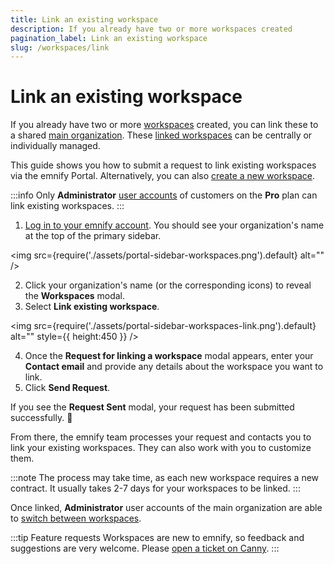 ```yaml
---
title: Link an existing workspace
description: If you already have two or more workspaces created
pagination_label: Link an existing workspace
slug: /workspaces/link
---
```


# Link an existing workspace

If you already have two or more [workspaces](/glossary#workspace) created, you can link these to a shared [main organization](/glossary#main-organization).
These [linked workspaces](/glossary#linked-workspaces) can be centrally or individually managed.

This guide shows you how to submit a request to link existing workspaces via the emnify Portal.
Alternatively, you can also [create a new workspace](/workspaces/create).

:::info
Only **Administrator** [user accounts](/glossary#user-account) of customers on the **Pro** plan can link existing workspaces.
:::

1. [Log in to your emnify account](https://portal.emnify.com/sign).
You should see your organization's name at the top of the primary sidebar.

<img
  src={require('./assets/portal-sidebar-workspaces.png').default}
  alt=""
/>

2. Click your organization's name (or the corresponding icons) to reveal the **Workspaces** modal.
3. Select **Link existing workspace**.

<img
  src={require('./assets/portal-sidebar-workspaces-link.png').default}
  alt=""
  style={{ height:450 }}
/>

4. Once the **Request for linking a workspace** modal appears, enter your **Contact email** and provide any details about the workspace you want to link.
5. Click **Send Request**.

If you see the **Request Sent** modal, your request has been submitted successfully. 🎉

From there, the emnify team processes your request and contacts you to link your existing workspaces.
They can also work with you to customize them.

:::note
The process may take time, as each new workspace requires a new contract.
It usually takes 2-7 days for your workspaces to be linked.
:::

Once linked, **Administrator** user accounts of the main organization are able to [switch between workspaces](/workspaces/switch).

:::tip Feature requests
Workspaces are new to emnify, so feedback and suggestions are very welcome.
Please [open a ticket on Canny](https://emnify.canny.io/).
:::
